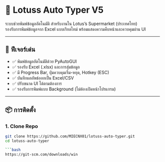 # 🛒 Lotuss Auto Typer V5

ระบบช่วยพิมพ์ข้อมูลอัตโนมัติ สำหรับงานใน Lotus’s Supermarket (ประเทศไทย)  
รองรับการพิมพ์ข้อมูลจาก Excel แบบเรียลไทม์ พร้อมแสดงความคืบหน้าและควบคุมผ่าน UI

---

## 🚀 ฟีเจอร์เด่น
- ✅ พิมพ์ข้อมูลอัตโนมัติด้วย PyAutoGUI
- ✅ รองรับ Excel (.xlsx) และการสุ่มข้อมูล
- ✅ มี Progress Bar, ปุ่มควบคุมเริ่ม-หยุด, Hotkey (ESC)
- ✅ บันทึกผลลัพธ์ออกเป็น Excel/CSV
- ✅ ปรับขนาด UI ได้ตามต้องการ
- ✅ รองรับการพิมพ์แบบ Background (ไม่ต้องเปิดหน้าโปรแกรม)

---

## 📦 การติดตั้ง

### 1. Clone Repo
```bash
git clone https://github.com/MIECNX01/lotuss-auto-typer.git
cd lotuss-auto-typer

```bash
https://git-scm.com/downloads/win

